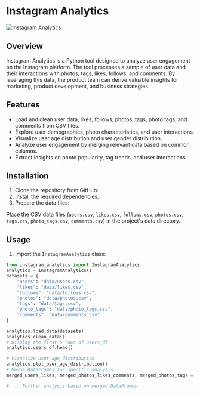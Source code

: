 # Instagram Analytics

![Instagram Analytics](https://example.com/instagram-analytics.png)

## Overview

Instagram Analytics is a Python tool designed to analyze user engagement on the Instagram platform. The tool processes a sample of user data and their interactions with photos, tags, likes, follows, and comments. By leveraging this data, the product team can derive valuable insights for marketing, product development, and business strategies.

## Features

- Load and clean user data, likes, follows, photos, tags, photo tags, and comments from CSV files.
- Explore user demographics, photo characteristics, and user interactions.
- Visualize user age distribution and user gender distribution.
- Analyze user engagement by merging relevant data based on common columns.
- Extract insights on photo popularity, tag trends, and user interactions.

## Installation

1. Clone the repository from GitHub:
2. Install the required dependencies:
3. Prepare the data files:

Place the CSV data files (`users.csv`, `likes.csv`, `follows.csv`, `photos.csv`, `tags.csv`, `photo_tags.csv`, `comments.csv`) in the project's data directory.

## Usage

1. Import the `InstagramAnalytics` class:

```python
from instagram_analytics import InstagramAnalytics
analytics = InstagramAnalytics()
datasets = {
    "users": "data/users.csv",
    "likes": "data/likes.csv",
    "follows": "data/follows.csv",
    "photos": "data/photos.csv",
    "tags": "data/tags.csv",
    "photo_tags": "data/photo_tags.csv",
    "comments": "data/comments.csv"
}

analytics.load_data(datasets)
analytics.clean_data()
# Display the first 5 rows of users_df
analytics.users_df.head()

# Visualize user age distribution
analytics.plot_user_age_distribution()
# Merge DataFrames for specific analysis
merged_users_likes, merged_photos_likes_comments, merged_photos_tags = analytics.merge_dataframes()

# ... Further analysis based on merged DataFrames
```
